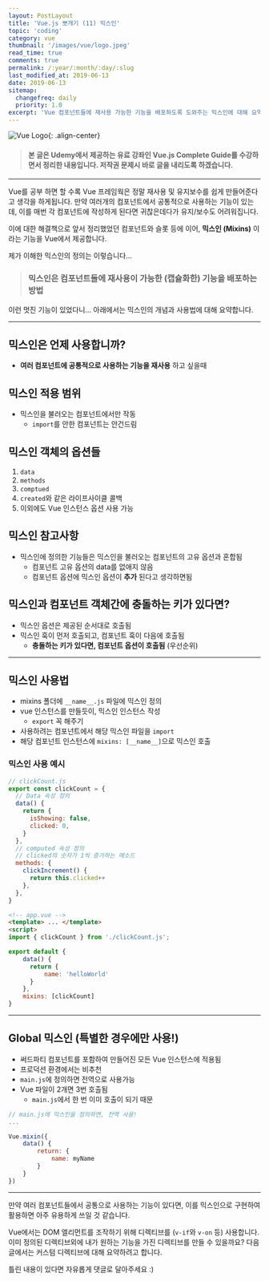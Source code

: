 ```yaml
---
layout: PostLayout
title: 'Vue.js 뽀개기 (11) 믹스인'
topic: 'coding'
category: vue
thumbnail: '/images/vue/logo.jpeg'
read_time: true
comments: true
permalink: /:year/:month/:day/:slug
last_modified_at: 2019-06-13
date: 2019-06-13
sitemap:
  changefreq: daily
  priority: 1.0
excerpt: 'Vue 컴포넌트들에 재사용 가능한 기능을 배포하도록 도와주는 믹스인에 대해 요약하는 글입니다.'
---
```


![Vue Logo](https://github.com/chansbro/chansbro.github.io/blob/master/assets/images/vue_logo.jpeg?raw=true){: .align-center}

> #### 본 글은 Udemy에서 제공하는 유료 강좌인 Vue.js Complete Guide를 수강하면서 정리한 내용입니다. 저작권 문제시 바로 글을 내리도록 하겠습니다.

---

Vue를 공부 하면 할 수록 Vue 프레임웍은 정말 재사용 및 유지보수를 쉽게 만들어준다고 생각을 하게됩니다.
만약 여러개의 컴포넌트에서 공통적으로 사용하는 기능이 있는데, 이를 매번 각 컴포넌트에 작성하게 된다면 귀찮은데다가 유지/보수도 어려워집니다.

이에 대한 해결책으로 앞서 정리했었던 컴포넌트와 슬롯 등에 이어, **믹스인 (Mixins)** 이라는 기능을 Vue에서 제공합니다.

제가 이해한 믹스인의 정의는 이렇습니다...

> ### 믹스인은 컴포넌트들에 재사용이 가능한 (캡슐화한) 기능을 배포하는 방법

이런 멋진 기능이 있었다니... 아래에서는 믹스인의 개념과 사용법에 대해 요약합니다.

---

## 믹스인은 언제 사용합니까?

- **여러 컴포넌트에 공통적으로 사용하는 기능을 재사용** 하고 싶을때

## 믹스인 적용 범위

- 믹스인을 불러오는 컴포넌트에서만 작동
  - `import`를 안한 컴포넌트는 안건드림

## 믹스인 객체의 옵션들

1. `data`
2. `methods`
3. `comptued`
4. `created`와 같은 라이프사이클 콜백
5. 이외에도 Vue 인스턴스 옵션 사용 가능

## 믹스인 참고사항

- 믹스인에 정의한 기능들은 믹스인을 불러오는 컴포넌트의 고유 옵션과 혼합됨
  - 컴포넌트 고유 옵션의 data를 없애지 않음
  - 컴포넌트 옵션에 믹스인 옵션이 **추가** 된다고 생각하면됨

## 믹스인과 컴포넌트 객체간에 충돌하는 키가 있다면?

- 믹스인 옵션은 제공된 순서대로 호출됨
- 믹스인 훅이 먼저 호출되고, 컴포넌트 훅이 다음에 호출됨
  - **충돌하는 키가 있다면, 컴포넌트 옵션이 호출됨** (우선순위)

---

## 믹스인 사용법

- mixins 폴더에 `__name__.js` 파일에 믹스인 정의
- vue 인스턴스를 만들듯이, 믹스인 인스턴스 작성
  - `export` 꼭 해주기
- 사용하려는 컴포넌트에서 해당 믹스인 파일을 `import`
- 해당 컴포넌트 인스턴스에 `mixins: [__name__]`으로 믹스인 호출

### 믹스인 사용 예시

```js
// clickCount.js
export const clickCount = {
  // Data 속성 정의
  data() {
    return {
      isShowing: false,
      clicked: 0,
    }
  },
  // computed 속성 정의
  // clicked의 숫자가 1씩 증가하는 메소드
  methods: {
    clickIncrement() {
      return this.clicked++
    },
  },
}
```

```html
<!-- app.vue -->
<template> ... </template>
<script>
import { clickCount } from './clickCount.js';

export default {
    data() {
      return {
          name: 'helloWorld'
      }
    },
    mixins: [clickCount]
}
```

---

## Global 믹스인 (특별한 경우에만 사용!)

- 써드파티 컴포넌트를 포함하여 만들어진 모든 Vue 인스턴스에 적용됨
- 프로덕션 환경에서는 비추천
- `main.js`에 정의하면 전역으로 사용가능
- Vue 파일이 2개면 3번 호출됨
  - `main.js`에서 한 번 이미 호출이 되기 때문

```js
// main.js에 믹스인을 정의하면, 전역 사용!
...

Vue.mixin({
    data() {
        return: {
            name: myName
        }
    }
})
```

---

만약 여러 컴포넌트들에서 공통으로 사용하는 기능이 있다면, 이를 믹스인으로 구현하여 활용하면 아주 유용하게 쓰일 것 같습니다.

Vue에서는 DOM 엘리먼트를 조작하기 위해 디렉티브를 (`v-if`와 `v-on` 등) 사용합니다. 이미 정의된 디렉티브외에 내가 원하는 기능을 가진 디렉티브를 만들 수 있을까요?
다음 글에서는 커스텀 디렉티브에 대해 요약하려고 합니다.

틀린 내용이 있다면 자유롭게 댓글로 달아주세요 :)
